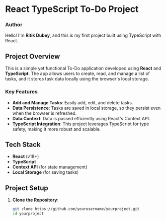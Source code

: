 # React TypeScript To-Do Project

### Author
Hello! I'm **Ritik Dubey**, and this is my first project built using TypeScript with React.

## Project Overview

This is a simple yet functional To-Do application developed using **React** and **TypeScript**. The app allows users to create, read, and manage a list of tasks, and it stores task data locally using the browser's local storage.

### Key Features
- **Add and Manage Tasks**: Easily add, edit, and delete tasks.
- **Data Persistence**: Tasks are saved in local storage, so they persist even when the browser is refreshed.
- **Data Context**: Data is passed efficiently using React's Context API.
- **TypeScript Integration**: This project leverages TypeScript for type safety, making it more robust and scalable.

## Tech Stack
- **React** (v18+)
- **TypeScript**
- **Context API** (for state management)
- **Local Storage** (for saving tasks)

## Project Setup

1. **Clone the Repository**:
   ```bash
   git clone https://github.com/yourusername/yourproject.git
   cd yourproject
